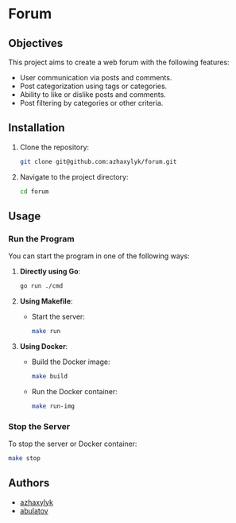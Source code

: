 
# Forum

## Objectives
This project aims to create a web forum with the following features:
- User communication via posts and comments.
- Post categorization using tags or categories.
- Ability to like or dislike posts and comments.
- Post filtering by categories or other criteria.

## Installation

1. Clone the repository:
   ```bash
   git clone git@github.com:azhaxylyk/forum.git
   ```

2. Navigate to the project directory:
   ```bash
   cd forum
   ```

## Usage

### Run the Program
You can start the program in one of the following ways:

1. **Directly using Go**:
   ```bash
   go run ./cmd
   ```

2. **Using Makefile**:
   - Start the server:
     ```bash
     make run
     ```

3. **Using Docker**:
   - Build the Docker image:
     ```bash
     make build
     ```
   - Run the Docker container:
     ```bash
     make run-img
     ```

### Stop the Server
To stop the server or Docker container:
```bash
make stop
```

## Authors
- [azhaxylyk](https://01.alem.school/git/azhaxylyk)
- [abulatov](https://01.alem.school/git/abulatov)